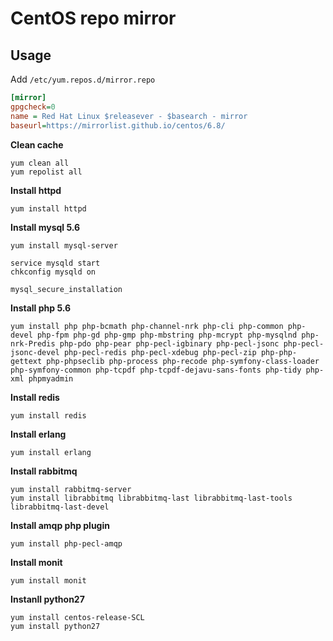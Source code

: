 # CentOS repo mirror

## Usage

Add `/etc/yum.repos.d/mirror.repo`

```ini
[mirror]
gpgcheck=0
name = Red Hat Linux $releasever - $basearch - mirror
baseurl=https://mirrorlist.github.io/centos/6.8/
```

**Clean cache**

```
yum clean all
yum repolist all
```

**Install httpd**

```
yum install httpd
```

**Install mysql 5.6**

```
yum install mysql-server

service mysqld start
chkconfig mysqld on

mysql_secure_installation
```

**Install php 5.6**

```
yum install php php-bcmath php-channel-nrk php-cli php-common php-devel php-fpm php-gd php-gmp php-mbstring php-mcrypt php-mysqlnd php-nrk-Predis php-pdo php-pear php-pecl-igbinary php-pecl-jsonc php-pecl-jsonc-devel php-pecl-redis php-pecl-xdebug php-pecl-zip php-php-gettext php-phpseclib php-process php-recode php-symfony-class-loader php-symfony-common php-tcpdf php-tcpdf-dejavu-sans-fonts php-tidy php-xml phpmyadmin
```

**Install redis**

```
yum install redis
```

**Install erlang**

```
yum install erlang
```

**Install rabbitmq**

```
yum install rabbitmq-server
yum install librabbitmq librabbitmq-last librabbitmq-last-tools librabbitmq-last-devel
```

**Install amqp php plugin**

```
yum install php-pecl-amqp
```

**Install monit**

```
yum install monit
```

**Instanll python27**

```
yum install centos-release-SCL
yum install python27
```

